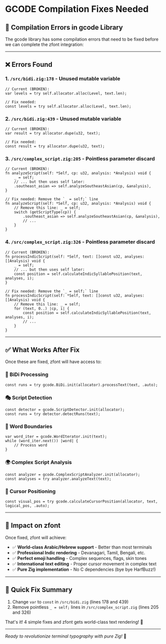 # GCODE Compilation Fixes Needed

## 🚨 Compilation Errors in gcode Library

The gcode library has some compilation errors that need to be fixed before we can complete the zfont integration:

---

## ❌ Errors Found

### 1. `/src/bidi.zig:178` - Unused mutable variable
```zig
// Current (BROKEN):
var levels = try self.allocator.alloc(Level, text.len);

// Fix needed:
const levels = try self.allocator.alloc(Level, text.len);
```

### 2. `/src/bidi.zig:439` - Unused mutable variable
```zig
// Current (BROKEN):
var result = try allocator.dupe(u32, text);

// Fix needed:
const result = try allocator.dupe(u32, text);
```

### 3. `/src/complex_script.zig:205` - Pointless parameter discard
```zig
// Current (BROKEN):
fn analyzeScript(self: *Self, cp: u32, analysis: *Analysis) void {
    _ = self;
    // ... but then uses self later:
    .southeast_asian => self.analyzeSoutheastAsian(cp, &analysis),
}

// Fix needed: Remove the `_ = self;` line
fn analyzeScript(self: *Self, cp: u32, analysis: *Analysis) void {
    // Remove this line: _ = self;
    switch (getScriptType(cp)) {
        .southeast_asian => self.analyzeSoutheastAsian(cp, &analysis),
        // ...
    }
}
```

### 4. `/src/complex_script.zig:326` - Pointless parameter discard
```zig
// Current (BROKEN):
fn processIndicScript(self: *Self, text: []const u32, analyses: []Analysis) void {
    _ = self;
    // ... but then uses self later:
    const position = self.calculateIndicSyllablePosition(text, analyses, i);
}

// Fix needed: Remove the `_ = self;` line
fn processIndicScript(self: *Self, text: []const u32, analyses: []Analysis) void {
    // Remove this line: _ = self;
    for (text, 0..) |cp, i| {
        const position = self.calculateIndicSyllablePosition(text, analyses, i);
        // ...
    }
}
```

---

## ✅ What Works After Fix

Once these are fixed, zfont will have access to:

### 🎯 BiDi Processing
```zig
const runs = try gcode.BiDi.init(allocator).processText(text, .auto);
```

### 🎭 Script Detection
```zig
const detector = gcode.ScriptDetector.init(allocator);
const runs = try detector.detectRuns(text);
```

### 📝 Word Boundaries
```zig
var word_iter = gcode.WordIterator.init(text);
while (word_iter.next()) |word| {
    // Process word
}
```

### 🌍 Complex Script Analysis
```zig
const analyzer = gcode.ComplexScriptAnalyzer.init(allocator);
const analyses = try analyzer.analyzeText(text);
```

### 📍 Cursor Positioning
```zig
const visual_pos = try gcode.calculateCursorPosition(allocator, text, logical_pos, .auto);
```

---

## 🚀 Impact on zfont

Once fixed, zfont will achieve:

- ✅ **World-class Arabic/Hebrew support** - Better than most terminals
- ✅ **Professional Indic rendering** - Devanagari, Tamil, Bengali, etc.
- ✅ **Perfect emoji handling** - Complex sequences, flags, skin tones
- ✅ **International text editing** - Proper cursor movement in complex text
- ✅ **Pure Zig implementation** - No C dependencies (bye bye HarfBuzz!)

---

## 🔧 Quick Fix Summary

1. Change `var` to `const` in `/src/bidi.zig` (lines 178 and 439)
2. Remove pointless `_ = self;` lines in `/src/complex_script.zig` (lines 205 and 326)

That's it! 4 simple fixes and zfont gets world-class text rendering! 🎉

---

*Ready to revolutionize terminal typography with pure Zig!* 🚀